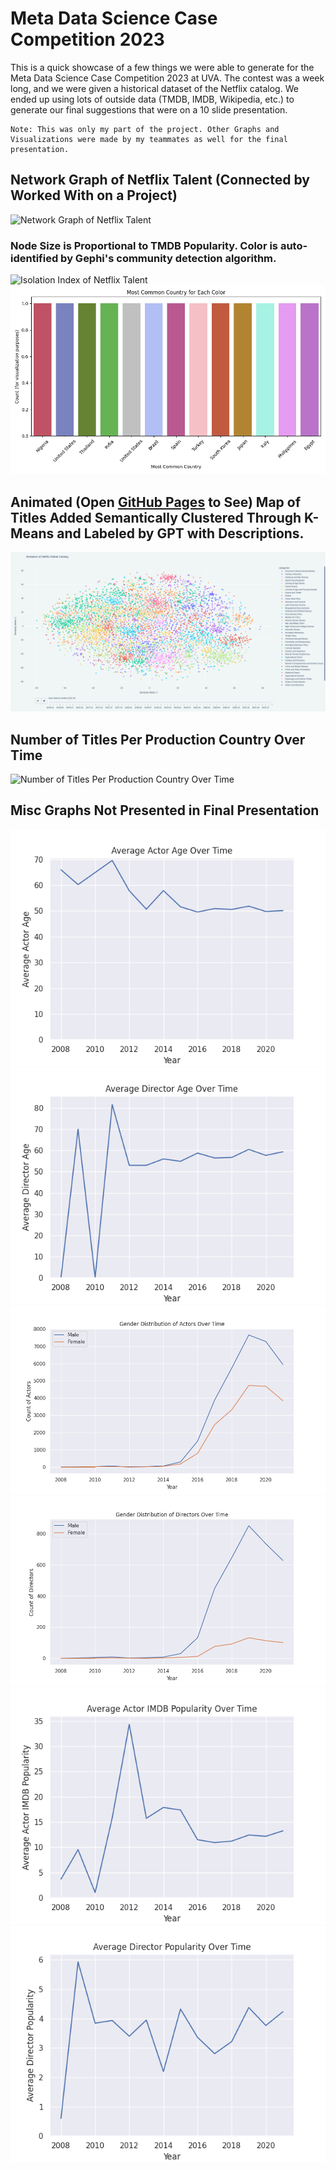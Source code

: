 # Meta Data Science Case Competition 2023

This is a quick showcase of a few things we were able to generate for the Meta Data Science Case Competition 2023 at UVA.
The contest was a week long, and we were given a historical dataset of the Netflix catalog.
We ended up using lots of outside data (TMDB, IMDB, Wikipedia, etc.) to generate our final suggestions that were on a 10 slide presentation.

```
Note: This was only my part of the project. Other Graphs and Visualizations were made by my teammates as well for the final presentation.
```

## Network Graph of Netflix Talent (Connected by Worked With on a Project)

![Network Graph of Netflix Talent](data/actor-node-map-5k-5k.png)

### Node Size is Proportional to TMDB Popularity. Color is auto-identified by Gephi's community detection algorithm.

![Isolation Index of Netflix Talent](generated/isolation_metric_for_each_color.png)
![Most Popular Country Per Color](generated/most_common_country_for_each_color.png)

## Animated (Open [GitHub Pages](https://Ryguy-1.github.io/meta-case-competition) to See) Map of Titles Added Semantically Clustered Through K-Means and Labeled by GPT with Descriptions.

![Animated Map of Titles Added Semantically Clustered Through K-Means and Labeled by GPT with Descriptions](generated/catalog_visualization_screenshot.png)

## Number of Titles Per Production Country Over Time

![Number of Titles Per Production Country Over Time](generated/title_counts_by_country.png)

## Misc Graphs Not Presented in Final Presentation

![G1](generated/col_4_age_of_actor_over_time.png)
![G2](generated/col_4_age_of_director_over_time.png)
![G3](generated/col_4_gender_of_actor_over_time.png)
![G4](generated/col_4_gender_of_director_over_time.png)
![G5](generated/col_4_popularity_of_actor_over_time.png)
![G6](generated/col_4_popularity_of_director_over_time.png)

